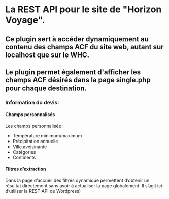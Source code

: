 # La REST API pour le site de "Horizon Voyage". 
## Ce plugin sert à accéder dynamiquement au contenu des champs ACF du site web, autant sur localhost que sur le WHC.
## Le plugin permet également d'afficher les champs ACF désirés dans la page single.php pour chaque destination.

### Information du devis:
#### Champs personnalisés
Les champs personnalisée :
-	Température minimum/maximum
-	Précipitation annuelle
-	Ville avoisinante
-	Catégories
-	Continents

#### Filtres d’extraction
Dans la page d’accueil des filtres dynamique permettent d’obtenir un résultat directement sans avoir à actualiser la page globalement. Il s’agit ici d’utiliser la REST API de Wordpress)

